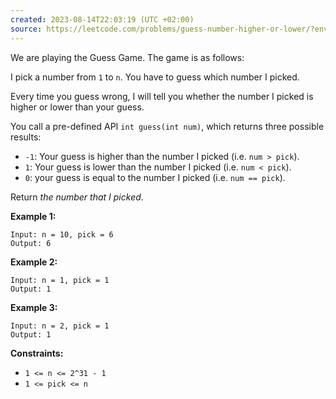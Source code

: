```yaml
---
created: 2023-08-14T22:03:19 (UTC +02:00)
source: https://leetcode.com/problems/guess-number-higher-or-lower/?envType=study-plan-v2&envId=leetcode-75
---
```

We are playing the Guess Game. The game is as follows:

I pick a number from `1` to `n`. You have to guess which number I picked.

Every time you guess wrong, I will tell you whether the number I picked is higher or lower than your guess.

You call a pre-defined API `int guess(int num)`, which returns three possible results:

-   `-1`: Your guess is higher than the number I picked (i.e. `num > pick`).
-   `1`: Your guess is lower than the number I picked (i.e. `num < pick`).
-   `0`: your guess is equal to the number I picked (i.e. `num == pick`).

Return _the number that I picked_.

**Example 1:**

```
Input: n = 10, pick = 6
Output: 6

```

**Example 2:**

```
Input: n = 1, pick = 1
Output: 1

```

**Example 3:**

```
Input: n = 2, pick = 1
Output: 1

```

**Constraints:**

-   `1 <= n <= 2^31 - 1`
-   `1 <= pick <= n`
